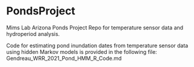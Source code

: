# PondsProject
Mims Lab Arizona Ponds Project Repo for temperature sensor data and hydroperiod analysis. 

Code for estimating pond inundation dates from temperature sensor data using hidden Markov models is provided in the following file: Gendreau_WRR_2021_Pond_HMM_R_Code.md 
